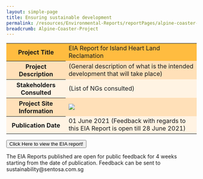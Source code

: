 ```yaml
---
layout: simple-page 
title: Ensuring sustainable development 
permalink: /resources/Environmental-Reports/reportPages/alpine-coaster-project/
breadcrumb: Alpine-Coaster-Project
---
```

<table id="eia_reportTable">
  <tr style="background-color: #ffbc40;">
    <th>Project Title</th>
    <td>EIA Report for Island Heart Land Reclamation</td>
  </tr>
  <tr style="background-color: #ffe0b8;">
    <th>Project Description</th>
    <td>(General description of what is the intended development that will take place)</td>
  </tr>
  <tr style="background-color: #fff3e3;">
    <th>Stakeholders Consulted</th>
    <td>(List of NGs consulted)</td>
  </tr>
  <tr style="background-color: #ffe0b8;">
    <th>Project Site Information</th>
    <td><img src="/images/what-we-do/fun-sentosa/sentosa-nd.jpg"/></td>
  </tr>
  <tr style="background-color: #fff3e3;">
    <th>Publication Date</th>
    <td>01 June 2021 (Feedback with regards to this EIA Report is open till 28 June 2021)</td>
  </tr>
</table>
<div id="getReportButton">
  <form method="get" action="https://isomer-sentosa-staging.netlify.app/resources/news/files/20200311_Media_Release_IA_Waiver_Business_Support.pdf">
    <button id="eia_getReport" type="submit">Click Here to view the EIA report!</button>
  </form>
</div>

<div id="eiaFeedback">
  <p>The EIA Reports published are open for public feedback for 4 weeks starting from the date of publication. Feedback can be sent to <a mailto="sustainability@sentosa.com.sg">sustainability@sentosa.com.sg</a></p>
</div>
